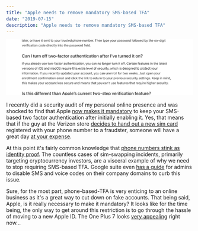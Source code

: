```yaml
---
title: "Apple needs to remove mandatory SMS-based TFA"
date: "2019-07-15"
description: "Apple needs to remove mandatory SMS-based TFA"
---
```


![Apple needs to remove mandatory SMS-based TFA](./apple_no_opt_out_tfa.png)

I recently did a security audit of my personal online presence and was shocked to find that Apple [now makes it mandatory](https://support.apple.com/en-us/HT204915) to keep your SMS-based two factor authentication after initially enabling it. Yes, that means that if the guy at the Verizon store [decides to hand out a new sim card](https://www.coindesk.com/crypto-investor-awarded-over-75-million-in-sim-swapping-hack-case) registered with your phone number to a fraudster, someone will have a great day [at your expense](https://krebsonsecurity.com/2019/01/stole-24-million-but-still-cant-keep-a-friend/).

At this point it's fairly common knowledge that [phone numbers stink as identity proof](https://krebsonsecurity.com/2019/03/why-phone-numbers-stink-as-identity-proof/). The countless cases of sim-swapping incidents, primarily targeting cryptocurrency investors, are a visceral example of why we need to stop requiring SMS-based TFA. Google suite even [has a guide](https://gsuiteupdates.googleblog.com/2019/03/more-control-over-2-step-verification-security-phone-sms.html) for admins to disable SMS and voice codes on their company domains to curb this issue. 

Sure, for the most part, phone-based-TFA is very enticing to an online business as it's a great way to cut down on fake accounts. That being said, Apple, is it really necessary to make it mandatory? It looks like for the time being, the only way to get around this restriction is to go through the hassle of moving to a new Apple ID. The One Plus 7 looks [very appealing](https://www.youtube.com/watch?v=YyMiZCXRMQY) right now...